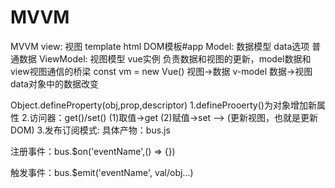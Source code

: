 # MVVM

MVVM
view: 
  视图 template html DOM模板#app
Model: 
  数据模型 data选项 普通数据
ViewModel: 
  视图模型 vue实例 负责数据和视图的更新，model数据和view视图通信的桥梁  const vm = new Vue()
  视图->数据  v-model
  数据->视图  data对象中的数据改变

Object.defineProperty(obj,prop,descriptor)
1.defineProoerty()为对象增加新属性
2.访问器：get()/set()
  (1)取值->get
  (2)赋值->set --> (更新视图，也就是更新DOM)
3.发布订阅模式:
  具体产物：bus.js
  
  注册事件：bus.$on('eventName',() => {}) 
  
  触发事件：bus.$emit('eventName', val/obj...)